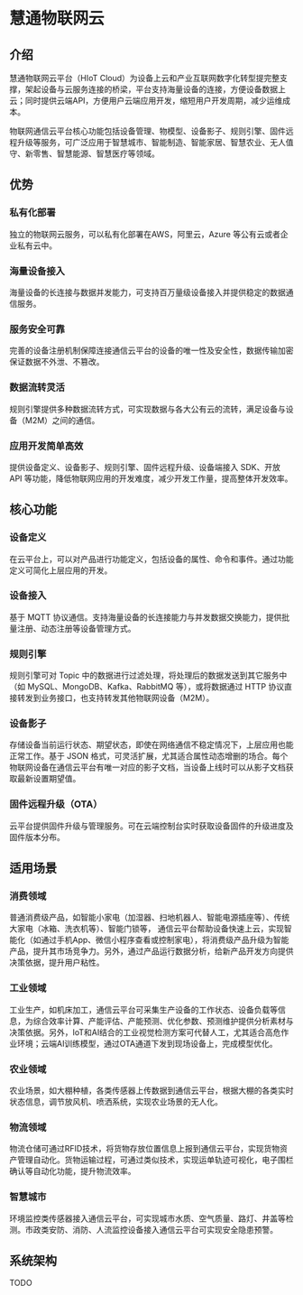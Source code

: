 # 慧通物联网云

## 介绍

慧通物联网云平台（HIoT Cloud）为设备上云和产业互联网数字化转型提完整支撑，架起设备与云服务连接的桥梁，平台支持海量设备的连接，方便设备数据上云；同时提供云端API，方便用户云端应用开发，缩短用户开发周期，减少运维成本。

物联网通信云平台核心功能包括设备管理、物模型、设备影子、规则引擎、固件远程升级等服务，可广泛应用于智慧城市、智能制造、智能家居、智慧农业、无人值守、新零售、智慧能源、智慧医疗等领域。

## 优势

### 私有化部署

独立的物联网云服务，可以私有化部署在AWS，阿里云，Azure 等公有云或者企业私有云中。

### 海量设备接入

海量设备的长连接与数据并发能力，可支持百万量级设备接入并提供稳定的数据通信服务。

### 服务安全可靠

完善的设备注册机制保障连接通信云平台的设备的唯一性及安全性，数据传输加密保证数据不外泄、不篡改。

### 数据流转灵活

规则引擎提供多种数据流转方式，可实现数据与各大公有云的流转，满足设备与设备（M2M）之间的通信。

### 应用开发简单高效

提供设备定义、设备影子、规则引擎、固件远程升级、设备端接入 SDK、开放 API 等功能，降低物联网应用的开发难度，减少开发工作量，提高整体开发效率。

## 核心功能

### 设备定义

在云平台上，可以对产品进行功能定义，包括设备的属性、命令和事件。通过功能定义可简化上层应用的开发。

### 设备接入

基于 MQTT 协议通信。支持海量设备的长连接能力与并发数据交换能力，提供批量注册、动态注册等设备管理方式。

### 规则引擎

规则引擎可对 Topic 中的数据进行过滤处理，将处理后的数据发送到其它服务中（如 MySQL、MongoDB、Kafka、RabbitMQ 等），或将数据通过 HTTP 协议直接转发到业务接口，也支持转发其他物联网设备（M2M）。

### 设备影子

存储设备当前运行状态、期望状态，即使在网络通信不稳定情况下，上层应用也能正常工作。基于 JSON 格式，可灵活扩展，尤其适合属性动态增删的场合。每个物联网设备在通信云平台有唯一对应的影子文档，当设备上线时可以从影子文档获取最新设置期望值。

### 固件远程升级（OTA）

云平台提供固件升级与管理服务。可在云端控制台实时获取设备固件的升级进度及固件版本分布。

## 适用场景

### 消费领域

普通消费级产品，如智能小家电（加湿器、扫地机器人、智能电源插座等）、传统大家电（冰箱、洗衣机等）、智能门锁等， 通信云平台帮助设备快速上云，实现智能化（如通过手机App、微信小程序查看或控制家电），将消费级产品升级为智能产品，提升其市场竞争力。另外，通过产品运行数据分析，给新产品开发方向提供决策依据，提升用户粘性。

### 工业领域

工业生产，如机床加工，通信云平台可采集生产设备的工作状态、设备负载等信息，为综合效率计算、产能评估、产能预测、优化参数、预测维护提供分析素材与决策依据。另外，IoT和AI结合的工业视觉检测方案可代替人工，尤其适合高危作业环境；云端AI训练模型，通过OTA通道下发到现场设备上，完成模型优化。

### 农业领域

农业场景，如大棚种植，各类传感器上传数据到通信云平台，根据大棚的各类实时状态信息，调节放风机、喷洒系统，实现农业场景的无人化。

### 物流领域

物流仓储可通过RFID技术，将货物存放位置信息上报到通信云平台，实现货物资产管理自动化。货物运输过程，可通过类似技术，实现运单轨迹可视化，电子围栏确认等自动化功能，提升物流效率。

### 智慧城市

环境监控类传感器接入通信云平台，可实现城市水质、空气质量、路灯、井盖等检测。市政类安防、消防、人流监控设备接入通信云平台可实现安全隐患预警。

## 系统架构

TODO
